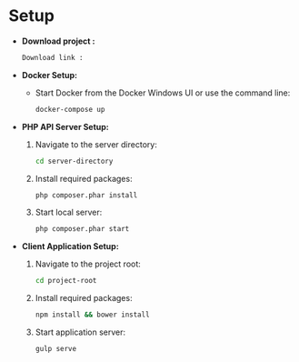 # Setup

*   **Download project :**

    ```bash
    Download link : 
    ```
* **Docker Setup:**
  *   Start Docker from the Docker Windows UI or use the command line:

      ```bash
      docker-compose up
      ```
* **PHP API Server Setup:**
  1.  Navigate to the server directory:

      ```bash
      cd server-directory
      ```
  2.  Install required packages:

      ```bash
      php composer.phar install
      ```
  3.  Start local server:

      ```bash
      php composer.phar start
      ```
* **Client Application Setup:**
  1.  Navigate to the project root:

      ```bash
      cd project-root
      ```
  2.  Install required packages:

      ```bash
      npm install && bower install
      ```
  3.  Start application server:

      ```bash
      gulp serve
      ```
